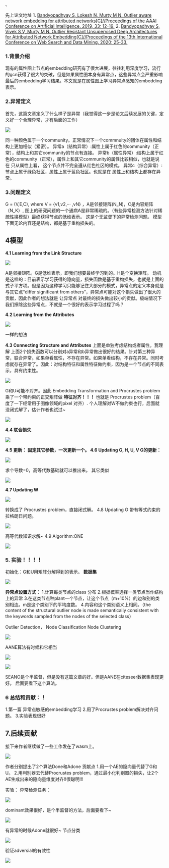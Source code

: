 、
  

先上论文地址
1.
[Bandyopadhyay S, Lokesh N, Murty M N. Outlier aware network embedding for attributed networks\[C\]//Proceedings of the AAAI Conference on Artificial Intelligence. 2019, 33: 12-19.](https://link.zhihu.com/?target=https%3A//www.aaai.org/ojs/index.php/AAAI/article/download/3763/3641)
2.
[Bandyopadhyay S, Vivek S V, Murty M N. Outlier Resistant Unsupervised Deep Architectures for Attributed Network Embedding\[C\]//Proceedings of the 13th International Conference on Web Search and Data Mining. 2020: 25-33.](https://link.zhihu.com/?target=https%3A//dl.acm.org/doi/abs/10.1145/3336191.3371788)

### 1.背景介绍

现有的属性图上节点的embedding研究有了很大进展，往往利用深度学习，流行的gcn获得了很大的突破，但是如果属性图本身有异常点，这些异常点会严重影响最后的embedding学习结果。本文就是在属性图上学习异常点感知的embedding表示。

### 2.异常定义

首先，这篇文章定义了什么样子是异常（我觉得这一步是论文后续发展的关键，定义好一个合理异常，才有后面的工作）

![](./attachments/1633238061193.jpg)

同一种颜色属于一个community。正常情况下一个commnuity的团体在属性和结构上更加相似（紧密）。 异常a（结构异常）:属性上属于红色的community（正常），结构上和其它community的节点有连接。 异常b（属性异常）:结构上属于红色的community（正常），属性上和其它community的属性比较相似，也就是说在 只从属性上看， 这个节点并不完全遵从红色社区的模式。 异常c（综合异常）:节点上属于绿色社区，属性上属于蓝色社区。也就是在 属性上和结构上都存在异常。

### 3.问题定义

G = \(V,E,C\), where V = \{v1,v2,··· ,vN\} ，A是邻接矩阵\(N_N\)，C是内容矩阵（N_K）, 图上的研究问题的一个通病A是非常稀疏的。（有些异常检测方法针对稀疏性换模型）最终获得节点的低维表示。 这是个无监督下的异常检测问题。 
模型 下面无论内容还是结构，都是基于重构损失的。

## 4模型

**4.1 Learning from the Link Structure**

![](./attachments/1633238061199.jpg)

A是邻接矩阵。G是低维表示，即我们想要最终学习到的。H是个变换矩阵。 动机是这样的：目前表示学习获得的隐向量，损失函数是基于重构损失，也就是上面的式子平方项。但是因为这种学习只能够记住大部分的模式，异常点的定义本身就是与其它点“differ significant from others”，异常点可能对这个损失做出了很大的贡献，因此作者的想法就是 让异常点 对最终的损失做出较小的贡献。极端情况下我们擦除这些异常点，不就是一个很好的表示学习过程了吗？

**4.2 Learning from the Attributes**

![](./attachments/1633238061200.jpg)

一样的想法

**4.3 Connecting Structure and Attributes** 上面是单独考虑结构或者属性。我理解 上面2个损失函数可以分别对a异常和b异常做出很好的结果。针对第三种异常，联合异常。如果单看属性，不存在异常。如果单看结构，不存在异常。同时考虑就存在异常了。因此：对结构特征和属性特征做约束，因为是一个节点的不同表示，具有约束性。

![](./attachments/1633238061201.jpg)

G和U可能不对齐。因此 Embedding Transformation and Procrustes problem 乘了一个带约束的正交矩阵做 **特征对齐！！！** 也就是 Procrustes problem（百度了一下经常用于图像领域的pixel 对齐）. 个人理解对W不做约束也行，后面就没闭式解了，估计作者也试过\~

![](./attachments/1633238061201.jpg)

**4.4 联合损失**

![](./attachments/1633238061202.jpg)

**4.5 更新： 固定其它参数，一次更新一个。 4.6 Updating G, H, U, V G的更新：**

![](./attachments/1633238061233.jpg)

求个导数=0，高等代数基础就可以推出来。 其它类似

![](https://raw.githubusercontent.com/chenbofeng123/blog_pic/master/小书匠/1633238061304.jpg)

**4.7 Updating W**

![](./attachments/1633238061271.jpg)

转换成了 Procrustes problem，直接闭式解。 4.8 Updating O 带有等式约束的拉格朗日问题。

![](https://raw.githubusercontent.com/chenbofeng123/blog_pic/master/小书匠/1633238061304.jpg)

高等代数知识求解\~ 4.9 Algorithm:ONE

![](https://raw.githubusercontent.com/chenbofeng123/blog_pic/master/小书匠/1633238061314.jpg)

  

### 5. 实验！！！！

初始化：G和U用矩阵分解得到的表示。 
**数据集**

![](./attachments/1633238061272.jpg)

**异常点设置方式：** 1.计算每类节点的class 分布 2.根据概率选择一类节点当作结构上的异常 3.在这类节点种plant一个节点，让这个节点（m+10\%）的边和别的类别相连。m是这个类别下的平均度数。 4.内容和这个类别语义上相同。（the content of the structural outlier node is made semantically consistent with the keywords sampled from the nodes of the selected class）

Outlier Detection， Node Classiﬁcation Node Clustering

![](https://raw.githubusercontent.com/chenbofeng123/blog_pic/master/小书匠/1633238061315.jpg)

AANE算法有时候和它相当

![](https://raw.githubusercontent.com/chenbofeng123/blog_pic/master/小书匠/1633238061316.jpg)

![](./attachments/1633238061274.jpg)

SEANO是个半监督，但是没有这篇文章的好。但是AANE在citeseer数据集表现更好。 后面要看下这个算法。

### 6 总结和贡献：！

1.第一篇 异常点敏感的embedding学习 
2.用了Procrustes problem解决对齐问题。 
3.实验表现很好

## 7.后续贡献
接下来作者继续做了一些工作发在了wasm上。

![](https://raw.githubusercontent.com/chenbofeng123/blog_pic/master/小书匠/1633238061279.jpg)

作者分别提出了2个算法Done和Adone 贡献点 1.用一个AE的隐向量代替了G和U。 2.用判别器去代替Procrustes problem，通过最小化判别器的损失，让2个AE生成出来的隐向量维度对齐\!\!很聪明\!\!\!

实验： 异常检测任务：

![](https://raw.githubusercontent.com/chenbofeng123/blog_pic/master/小书匠/1633238061280.jpg)

dominant效果很好，是个半监督的方法，后面要看下\~

![](https://raw.githubusercontent.com/chenbofeng123/blog_pic/master/小书匠/1633238061315.jpg)

有异常的时候Adone就很好\~ 节点分类

![](https://raw.githubusercontent.com/chenbofeng123/blog_pic/master/小书匠/1633238061317.jpg)

验证adversial的有效性

![](./attachments/1633238061272.jpg)